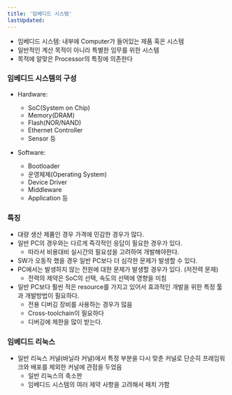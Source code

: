 ```yaml
---
title: '임베디드 시스템'
lastUpdated: 
---
```


- 임베디드 시스템: 내부에 Computer가 들어있는 제품 혹은 시스템
- 일반적인 계산 목적이 아니라 특별한 임무를 위한 시스템
- 목적에 알맞은 Processor의 특징에 의존한다

### 임베디드 시스템의 구성

- Hardware:
  - SoC(System on Chip)
  - Memory(DRAM)
  - Flash(NOR/NAND)
  - Ethernet Controller
  - Sensor 등
  
- Software:
  - Bootloader
  - 운영체제(Operating System)
  - Device Driver
  - Middleware
  - Application 등

### 특징

- 대량 생산 제품인 경우 가격에 민감한 경우가 많다.
- 일반 PC의 경우와는 다르게 즉각적인 응답이 필요한 경우가 있다.
  - 따라서 비용대비 실시간의 필요성을 고려하여 개발해야한다.
- SW가 오동작 했을 경우 일반 PC보다 더 심각한 문제가 발생할 수 있다.
- PC에서는 발생하지 않는 전원에 대한 문제가 발생할 경우가 있다. (저전력 문제)
  - 전력의 제약은 SoC의 선택, 속도의 선택에 영향을 미침
- 일반 PC보다 훨씬 적은 resource를 가지고 있어서 효과적인 개발을 위한 특정 툴과 개발방법이 필요하다.
  - 전용 디버깅 장비를 사용하는 경우가 많음
  - Cross-toolchain이 필요하다
  - 디버깅에 제한을 많이 받는다.

### 임베디드 리눅스

- 일반 리눅스 커널(바닐라 커널)에서 특정 부분을 다시 맞춘 커널로 단순히 프레임워크와 배포를 제외한 커널에 관점을 두었음
  - 일반 리눅스의 축소판
  - 임베디드 시스템의 여러 제약 사항을 고려해서 패치 가함

  






